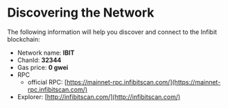 # Discovering the Network



The following information will help you discover and connect to the Infibit blockchain:  &#x20;

* Network name: **IBIT**
* ChanId: **32344**
* Gas price: **0 gwei**
* RPC
  * official RPC: [https://mainnet-rpc.infibitscan.com/](https://mainnet-rpc.infibitscan.com/)
* Explorer: [http://infibitscan.com/](http://infibitscan.com/)
